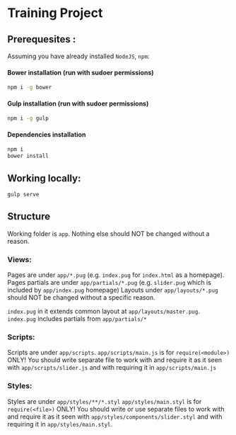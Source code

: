 # Training Project

## Prerequesites :

Assuming you have already installed `NodeJS`, `npm`:

#### Bower installation (run with sudoer permissions)
```bash
npm i -g bower
```

#### Gulp installation (run with sudoer permissions)
```bash
npm i -g gulp
```

#### Dependencies installation
```bash
npm i
bower install
```

## Working locally:

```bash
gulp serve
```

## Structure
Working folder is `app`. Nothing else should NOT be changed without a reason.

### Views:
Pages are under `app/*.pug` (e.g. `index.pug` for `index.html` as a homepage).
Pages partials are under `app/partials/*.pug` (e.g. `slider.pug` which is included by
`app/index.pug` homepage)
Layouts under `app/layouts/*.pug` should NOT be changed without a specific reason.

`index.pug` in it extends common layout at `app/layouts/master.pug`.
`index.pug` includes partials from `app/partials/*`

### Scripts:
Scripts are under `app/scripts`.
`app/scripts/main.js` is for `require(<module>)` ONLY!
You should write separate file to work with and require it as it seen with
`app/scripts/slider.js` and with requiring it in `app/scripts/main.js`

### Styles:
Styles are under `app/styles/**/*.styl`
`app/styles/main.styl` is for `require(<file>)` ONLY!
You should write or use separate files to work with and require it as it seen with
`app/styles/components/slider.styl` and with requiring it in `app/styles/main.styl`.
